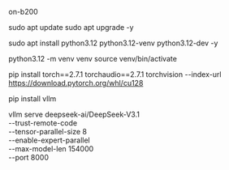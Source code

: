 on-b200

sudo apt update
sudo apt upgrade -y

sudo apt install python3.12 python3.12-venv python3.12-dev -y


python3.12 -m venv venv
source venv/bin/activate

pip install torch==2.7.1 torchaudio==2.7.1 torchvision --index-url https://download.pytorch.org/whl/cu128


pip install vllm


vllm serve deepseek-ai/DeepSeek-V3.1 \
  --trust-remote-code \
  --tensor-parallel-size 8 \
  --enable-expert-parallel \
  --max-model-len 154000 \
  --port 8000